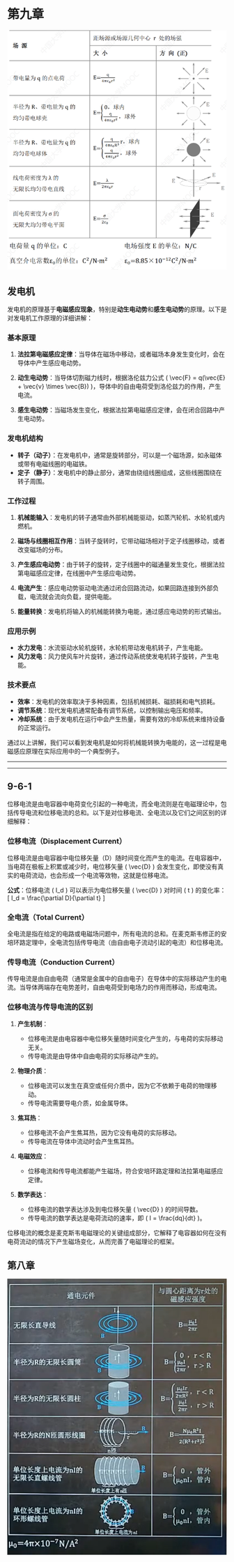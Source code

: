 # 第九章
![输入图片说明](/imgs/2024-06-27/MEMxs0oTqpU5JUeg.png)
## 发电机
发电机的原理基于**电磁感应现象**，特别是**动生电动势**和**感生电动势**的原理。以下是对发电机工作原理的详细讲解：

### 基本原理

1. **法拉第电磁感应定律**：当导体在磁场中移动，或者磁场本身发生变化时，会在导体中产生感应电动势。

2. **动生电动势**：当导体切割磁力线时，根据洛伦兹力公式 \( \vec{F} = q(\vec{E} + \vec{v} \times \vec{B}) \)，导体中的自由电荷受到洛伦兹力的作用，产生电流。

3. **感生电动势**：当磁场发生变化，根据法拉第电磁感应定律，会在闭合回路中产生电动势。

### 发电机结构

- **转子（动子）**：在发电机中，通常是旋转部分，可以是一个磁场源，如永磁体或带有电磁线圈的电磁铁。
- **定子（静子）**：发电机中的静止部分，通常由绕组线圈组成，这些线圈围绕在转子周围。

### 工作过程

1. **机械能输入**：发电机的转子通常由外部机械能驱动，如蒸汽轮机、水轮机或内燃机。

2. **磁场与线圈相互作用**：当转子旋转时，它带动磁场相对于定子线圈移动，或者改变磁场的分布。

3. **产生感应电动势**：由于转子的旋转，定子线圈中的磁通量发生变化，根据法拉第电磁感应定律，在线圈中产生感应电动势。

4. **电流产生**：感应电动势驱动电流通过闭合回路流动，如果回路连接到外部负载，电流就会流向负载，提供电能。

5. **能量转换**：发电机将输入的机械能转换为电能，通过感应电动势的形式输出。

### 应用示例

- **水力发电**：水流驱动水轮机旋转，水轮机带动发电机转子，产生电能。
- **风力发电**：风力使风车叶片旋转，通过传动系统使发电机转子旋转，产生电能。

### 技术要点

- **效率**：发电机的效率取决于多种因素，包括机械损耗、磁损耗和电气损耗。
- **调节系统**：现代发电机通常配备有调节系统，以控制输出电压和频率。
- **冷却系统**：由于发电机在运行中会产生热量，需要有效的冷却系统来维持设备的正常运行。

通过以上讲解，我们可以看到发电机是如何将机械能转换为电能的，这一过程是电磁感应原理在实际应用中的一个典型例子。

<hr>
<hr>

##  9-6-1
位移电流是由电容器中电荷变化引起的一种电流，而全电流则是在电磁理论中，包括传导电流和位移电流的总和。以下是对位移电流、全电流以及它们之间区别的详细解释：

### 位移电流（Displacement Current）

位移电流是由电容器中电位移矢量（D）随时间变化而产生的电流。在电容器中，当电荷在极板上积累或减少时，电位移矢量 \( \vec{D} \) 会发生变化，即使没有真实的电荷流动，也会形成一个电流等效物，这就是位移电流。

**公式**：位移电流 \( I_d \) 可以表示为电位移矢量 \( \vec{D} \) 对时间 \( t \) 的变化率：
\[ I_d = \frac{\partial D}{\partial t} \]

### 全电流（Total Current）

全电流是指在给定的电路或电磁场问题中，所有电流的总和。在麦克斯韦修正的安培环路定理中，全电流包括传导电流（由自由电子流动引起的电流）和位移电流。

### 传导电流（Conduction Current）

传导电流是由自由电荷（通常是金属中的自由电子）在导体中的实际移动产生的电流。当导体两端存在电势差时，自由电荷受到电场力的作用而移动，形成电流。

### 位移电流与传导电流的区别

1. **产生机制**：
   - 位移电流是由电容器中电位移矢量随时间变化产生的，与电荷的实际移动无关。
   - 传导电流是由导体中自由电荷的实际移动产生的。

2. **物理介质**：
   - 位移电流可以发生在真空或任何介质中，因为它不依赖于电荷的物理移动。
   - 传导电流需要导电介质，如金属导体。

3. **焦耳热**：
   - 位移电流不会产生焦耳热，因为它没有电荷的实际移动。
   - 传导电流在导体中流动时会产生焦耳热。

4. **电磁效应**：
   - 位移电流和传导电流都能产生磁场，符合安培环路定理和法拉第电磁感应定律。

5. **数学表达**：
   - 位移电流的数学表达涉及到电位移矢量 \( \vec{D} \) 的时间导数。
   - 传导电流的数学表达是电荷流动的速率，即 \( I = \frac{dq}{dt} \)。

位移电流的概念是麦克斯韦电磁理论的关键组成部分，它解释了电容器如何在没有电荷流动的情况下产生磁场变化，从而完善了电磁理论的框架。

## 第八章
![输入图片说明](/imgs/2024-06-27/TjOKaixGsE7jPsl9.png)
<!--stackedit_data:
eyJoaXN0b3J5IjpbODg0MTg3MTI1LC0yODQ1MDgxNCw3ODk4ND
Q3OTMsLTE1NTA1NjcwNTUsMzcyNzYxMTA3XX0=
-->